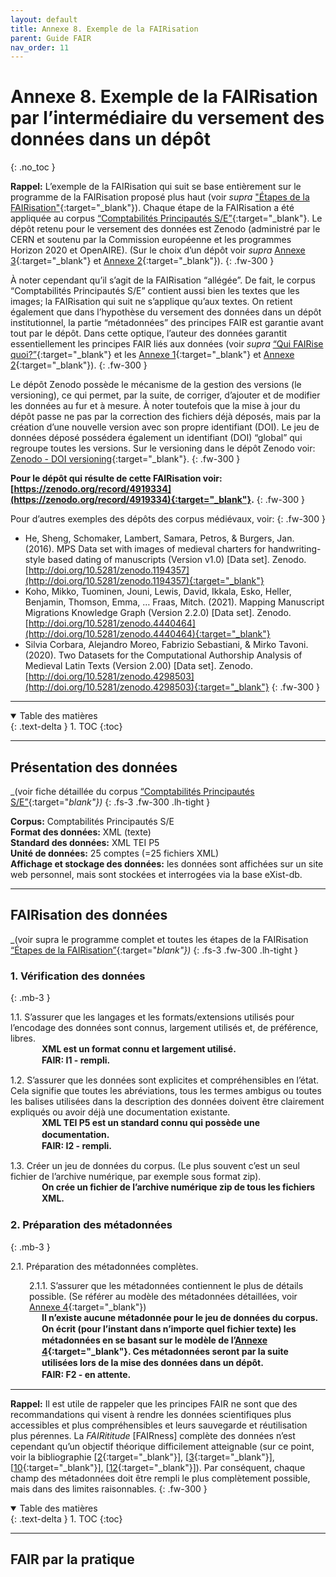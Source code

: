 ```yaml
---
layout: default
title: Annexe 8. Exemple de la FAIRisation
parent: Guide FAIR
nav_order: 11
---
```


# Annexe 8. Exemple de la FAIRisation par l’intermédiaire du versement des données dans un dépôt
{: .no_toc }

**Rappel:** L’exemple de la FAIRisation qui suit se base entièrement sur le programme de la FAIRisation proposé plus haut (voir _supra_ ["Étapes de la FAIRisation"](/docs/fair-guide/fairization){:target="_blank"}). Chaque étape de la FAIRisation a été appliquée au corpus [“Comptabilités Principautés S/E”](https://cosme-2.github.io/docs/corpus/ressourcescomptables.html){:target="_blank"}. Le dépôt retenu pour le versement des données est Zenodo (administré par le CERN et soutenu par la Commission européenne et les programmes Horizon 2020 et OpenAIRE). (Sur le choix d’un dépôt voir _supra_ [Annexe 3](/docs/fair-guide/annexe-3){:target="_blank"} et [Annexe 2](/docs/fair-guide/annexe-2){:target="_blank"}).
{: .fw-300 }

À noter cependant qu’il s’agit de la FAIRisation “allégée”. De fait, le corpus “Comptabilités Principautés S/E” contient aussi bien les textes que les images; la FAIRisation qui suit ne s’applique qu’aux textes. On retient également que dans l’hypothèse du versement des données dans un dépôt institutionnel, la partie “métadonnées” des principes FAIR est garantie avant tout par le dépôt. Dans cette optique, l’auteur des données garantit essentiellement les principes FAIR liés aux données (voir _supra_ [“Qui FAIRise quoi?”](/docs/fair-guide/presentation.html#qui-fairise-quoi){:target="_blank"} et les [Annexe 1](/docs/fair-guide/annexe-1){:target="_blank"} et [Annexe 2](/docs/fair-guide/annexe-2){:target="_blank"}).
{: .fw-300 }

Le dépôt Zenodo possède le mécanisme de la gestion des versions (le versioning), ce qui permet, par la suite, de corriger, d’ajouter et de modifier les données au fur et à mesure. À noter toutefois que la mise à jour du dépôt passe ne pas par la correction des fichiers déjà déposés, mais par la création d’une nouvelle version avec son propre identifiant (DOI). Le jeu de données déposé possédera également un identifiant (DOI) “global” qui regroupe toutes les versions. Sur le versioning dans le dépôt Zenodo voir: [Zenodo - DOI versioning](https://help.zenodo.org/#versioning){:target="_blank"}.
{: .fw-300 }

**Pour le dépôt qui résulte de cette FAIRisation voir: [https://zenodo.org/record/4919334](https://zenodo.org/record/4919334){:target="_blank"}.**
{: .fw-300 }

Pour d’autres exemples des dépôts des corpus médiévaux, voir:
{: .fw-300 }

- He, Sheng, Schomaker, Lambert, Samara, Petros, & Burgers, Jan. (2016). MPS Data set with images of medieval charters for handwriting-style based dating of manuscripts (Version v1.0) [Data set]. Zenodo. [http://doi.org/10.5281/zenodo.1194357](http://doi.org/10.5281/zenodo.1194357){:target="_blank"}  
- Koho, Mikko, Tuominen, Jouni, Lewis, David, Ikkala, Esko, Heller, Benjamin, Thomson, Emma, … Fraas, Mitch. (2021). Mapping Manuscript Migrations Knowledge Graph (Version 2.2.0) [Data set]. Zenodo. [http://doi.org/10.5281/zenodo.4440464](http://doi.org/10.5281/zenodo.4440464){:target="_blank"}
- Silvia Corbara, Alejandro Moreo, Fabrizio Sebastiani, & Mirko Tavoni. (2020). Two Datasets for the Computational Authorship Analysis of Medieval Latin Texts (Version 2.00) [Data set]. Zenodo. [http://doi.org/10.5281/zenodo.4298503](http://doi.org/10.5281/zenodo.4298503){:target="_blank"}
{: .fw-300 }

---

<details open markdown="block">
  <summary>
    Table des matières
  </summary>
  {: .text-delta }
1. TOC
{:toc}
</details>

---

## Présentation des données
_(voir fiche détaillée du corpus [“Comptabilités Principautés S/E”](/docs/corpus/ressourcescomptables){:target="_blank"})_
{: .fs-3 .fw-300 .lh-tight }

**Corpus:** Comptabilités Principautés S/E<br/>
**Format des données:** XML (texte)<br/>
**Standard des données:** XML TEI P5<br/>
**Unité de données:** 25 comptes (=25 fichiers XML)<br/>
**Affichage et stockage des données:** les données sont affichées sur un site web personnel, mais sont stockées et interrogées via la base eXist-db.

---

## FAIRisation des données
_(voir supra le programme complet et toutes les étapes de la FAIRisation [“Étapes de la FAIRisation”](/docs/fair-guide/fairization){:target="_blank"})_
{: .fs-3 .fw-300 .lh-tight }

### 1. Vérification des données
{: .mb-3 }

1.1. S’assurer que les langages et les formats/extensions utilisés pour l’encodage des données sont connus, largement utilisés et, de préférence, libres.
<span style="font-weight: bold; padding-left: 50px; display: block; line-height: 1.3;">XML est un format connu et largement utilisé.</span>
<span style="font-weight: bold; padding-left: 50px; display: block; line-height: 1.3;">FAIR: I1 - rempli.</span>

1.2. S’assurer que les données sont explicites et compréhensibles en l’état. Cela signifie que toutes les abréviations, tous les termes ambigus ou toutes les balises utilisées dans la description des données doivent être clairement expliqués ou avoir déjà une documentation existante.
<span style="font-weight: bold; padding-left: 50px; display: block; line-height: 1.3;">XML TEI P5 est un standard connu qui possède une documentation.</span>
<span style="font-weight: bold; padding-left: 50px; display: block; line-height: 1.3;">FAIR: I2 - rempli.</span>

1.3. Créer un jeu de données du corpus. (Le plus souvent c’est un seul fichier de l’archive numérique, par exemple sous format zip).
<span style="font-weight: bold; padding-left: 50px; display: block; line-height: 1.3;">On crée un fichier de l’archive numérique zip de tous les fichiers XML.</span>

### 2. Préparation des métadonnées
{: .mb-3 }

2.1. Préparation des métadonnées complètes.

<span style="padding-left: 30px; display: block;">2.1.1. S’assurer que les métadonnées contiennent le plus de détails possible. (Se référer au modèle des métadonnées détaillées, voir [Annexe 4](/docs/fair-guide/annexe-4){:target="_blank"})</span>
<span style="font-weight: bold; padding-left: 50px; display: block; line-height: 1.3;">Il n’existe aucune métadonnée pour le jeu de données du corpus. On écrit (pour l’instant dans n’importe quel fichier texte) les métadonnées en se basant sur le modèle de l’[Annexe 4](/docs/fair-guide/annexe-4){:target="_blank"}. Ces métadonnées seront par la suite utilisées lors de la mise des données dans un dépôt.</span> 
<span style="font-weight: bold; padding-left: 50px; display: block; line-height: 1.3;">FAIR: F2 - en attente.</span>













************************






**Rappel:** Il est utile de rappeler que les principes FAIR ne sont que des recommandations qui visent à rendre les données scientifiques plus accessibles et plus compréhensibles et leurs sauvegarde et réutilisation plus pérennes. La _FAIRititude_ [FAIRness] complète des données n’est cependant qu’un objectif théorique difficilement atteignable (sur ce point, voir la bibliographie [[2](/docs/fair-guide/bibliography#2){:target="_blank"}], [[3](/docs/fair-guide/bibliography#3){:target="_blank"}], [[10](/docs/fair-guide/bibliography#10){:target="_blank"}], [[12](/docs/fair-guide/bibliography#12){:target="_blank"}]). Par conséquent, chaque champ des métadonnées doit être rempli le plus complètement possible, mais dans des limites raisonnables.
{: .fw-300 }

<details open markdown="block">
  <summary>
    Table des matières
  </summary>
  {: .text-delta }
1. TOC
{:toc}
</details>

---

## FAIR par la pratique




